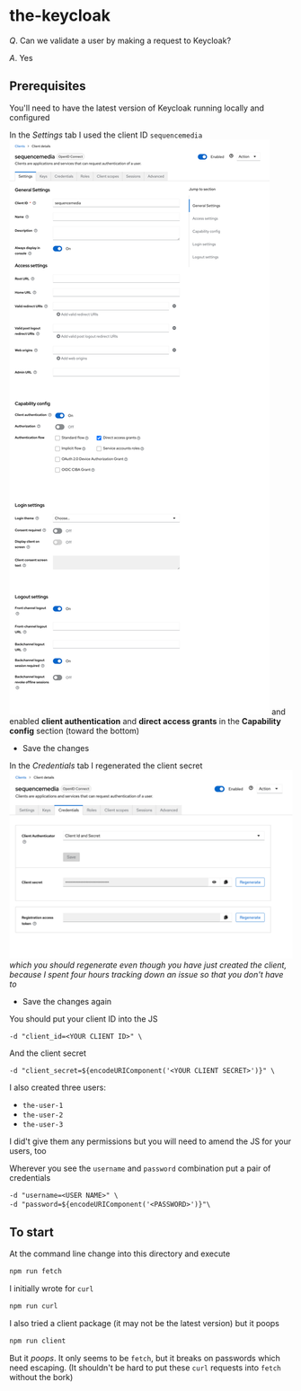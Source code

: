 # the-keycloak

_Q_. Can we validate a user by making a request to Keycloak?

_A_. Yes

## Prerequisites

You'll need to have the latest version of Keycloak running locally and configured

In the _Settings_ tab I used the client ID `sequencemedia` ![client Settings tab](docs/client-settings.png) and enabled **client authentication** and **direct access grants** in the **Capability config** section (toward the bottom)

- Save the changes

In the _Credentials_ tab I regenerated the client secret ![client Credentials tab](docs/client-credentials.png) _which you should regenerate even though you have just created the client, because I spent four hours tracking down an issue so that you don't have to_

- Save the changes again

You should put your client ID into the JS

```
-d "client_id=<YOUR CLIENT ID>" \
```

And the client secret

```
-d "client_secret=${encodeURIComponent('<YOUR CLIENT SECRET>')}" \
```

I also created three users:

- `the-user-1`
- `the-user-2`
- `the-user-3`

I did't give them any permissions but you will need to amend the JS for your users, too

Wherever you see the `username` and `password` combination put a pair of credentials

```
-d "username=<USER NAME>" \
-d "password=${encodeURIComponent('<PASSWORD>')}"\
```

## To start

At the command line change into this directory and execute

```bash
npm run fetch
```

I initially wrote for `curl`

```bash
npm run curl
```

I also tried a client package (it may not be the latest version) but it poops

```bash
npm run client
```

But it _poops_. It only seems to be `fetch`, but it breaks on passwords which need escaping. (It shouldn't be hard to put these `curl` requests into `fetch` without the bork)
